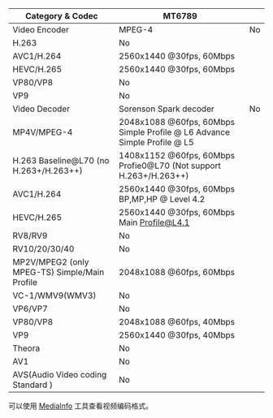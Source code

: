 | Category & Codec                                  | MT6789                                                       |      |
| ------------------------------------------------- | ------------------------------------------------------------ | ---- |
| Video  Encoder                                    | MPEG-4                                                       | No   |
| H.263                                             | No                                                           |      |
| AVC1/H.264                                        | 2560x1440  @30fps, 60Mbps                                    |      |
| HEVC/H.265                                        | 2560x1440  @30fps, 60Mbps                                    |      |
| VP80/VP8                                          | No                                                           |      |
| VP9                                               | No                                                           |      |
| Video  Decoder                                    | Sorenson Spark decoder                                       | No   |
| MP4V/MPEG-4                                       | 2048x1088 @60fps, 60Mbps     Simple Profile @ L6     Advance Simple Profile @ L5 |      |
| H.263     Baseline@L70 (no H.263+/H.263++)        | 1408x1152 @60fps, 60Mbps     Profie0@L70        (Not support H.263+/H.263++) |      |
| AVC1/H.264                                        | 2560x1440 @30fps, 60Mbps     BP,MP,HP @ Level 4.2            |      |
| HEVC/H.265                                        | 2560x1440 @30fps, 60Mbps     Main Profile@L4.1               |      |
| RV8/RV9                                           | No                                                           |      |
| RV10/20/30/40                                     | No                                                           |      |
| MP2V/MPEG2 (only MPEG-TS)     Simple/Main Profile | 2048x1088  @60fps, 60Mbps                                    |      |
| VC-1/WMV9(WMV3)                                   | No                                                           |      |
| VP6/VP7                                           | No                                                           |      |
| VP80/VP8                                          | 2048x1088 @60fps, 40Mbps                                     |      |
| VP9                                               | 2560x1440 @30fps, 40Mbps                                     |      |
| Theora                                            | No                                                           |      |
| AV1                                               | No                                                           |      |
| AVS(Audio Video coding Standard  )                | No                                                           |      |

可以使用 [MediaInfo](https://mediaarea.net/zh-CN/MediaInfo) 工具查看视频编码格式。